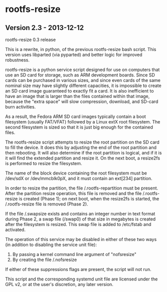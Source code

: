 rootfs-resize 
=============

Version 2.3 - 2013-12-12
------------------------

rootfs-resize 0.3 release

This is a rewrite, in python, of the previous rootfs-resize bash script. This version uses libparted (via pyparted) and better logic for improved robustness.

rootfs-resize is a python service script designed for use on computers that use an SD card for storage, such as ARM development boards. Since SD cards can be purchased in various sizes, and since even cards of the same nominal size may have slightly different capacities, it is impossible to create an SD card image guaranteed to exactly fit a card. It is also inefficient to have an image that is larger than the files contained within that image, because the "extra space" will slow compression, download, and SD-card burn activities.

As a result, the Fedora ARM SD card images typically contain a boot filesystem (usually FAT/VFAT) followed by a Linux extX root filesystem. The second filesystem is sized so that it is just big enough for the contained files.

The rootfs-resize script attempts to resize the root partition on the SD card to fill the device. It does this by adjusting the end of the root partition and then rebooting. It will also determine if the root partition is logical, and if it is it will find the extended partition and resize it. On the next boot, a resize2fs is performed to resize the filesystem.

The name of the block device containing the root filesystem must be /dev/sdX or /dev/mmcblk0pX, and it must contain an ext[234] partition.

In order to resize the partition, the file /.rootfs-repartition must be present. After the partition resize operation, this file is removed and the file /.rootfs-resize is created (Phase 1); on next boot, when the resize2fs is started, the /.rootfs-resize file is removed (Phase 2).

If the file /.swapsize exists and contains an integer number in text format during Phase 2, a swap file (/swap0) of that size in megabytes is created after the filesystem is resized. This swap file is added to /etc/fstab and activated.

The operation of this service may be disabled in either of these two ways (in addition to disabling the service unit file):

1. By passing a kernel command line argument of "nofsresize"
2. By creating the file /.nofsresize

If either of these suppressions flags are present, the script will not run.

This script and the corresponding systemd unit file are licensed under the GPL v2, or at the user's discretion, any later version.
